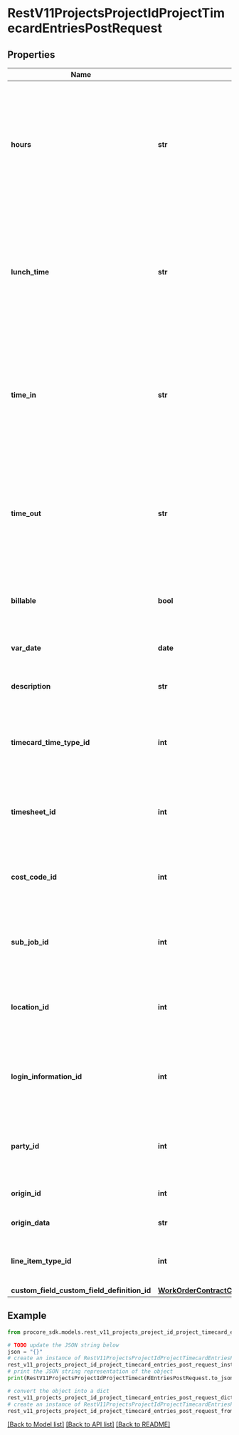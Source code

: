 # RestV11ProjectsProjectIdProjectTimecardEntriesPostRequest


## Properties

Name | Type | Description | Notes
------------ | ------------- | ------------- | -------------
**hours** | **str** | Total number of hours worked (excluding breaks) for the timecard entry. This property is not required if the timesheet time entry is configured for start time and stop time. | [optional] 
**lunch_time** | **str** | The duration of the lunch break, in minutes, for the Timecard Entry. This property is only required if the timesheet time entry is configured for start time and stop time. | [optional] 
**time_in** | **str** | The start time of the Timecard Entry in ISO 8601 format. This property is only required if the timesheet time entry is configured for start time and stop time. | [optional] 
**time_out** | **str** | The stop time of the Timecard Entry in ISO 8601 format. This property is only required if the timesheet time entry is configured for start time and stop time. | [optional] 
**billable** | **bool** | The billable status of the Timecard Entry. Must be either true or false. | [optional] [default to False]
**var_date** | **date** | The date of the Timecard Entry in ISO 8601 format. | [optional] 
**description** | **str** | The description of the Timecard Entry. | [optional] 
**timecard_time_type_id** | **int** | The ID of the Timecard Time Type corresponding to the Timecard Entry property. | [optional] 
**timesheet_id** | **int** | The ID of the Timesheet corresponding to the Timecard Entry property. | [optional] 
**cost_code_id** | **int** | The ID of the Cost Code corresponding to the Timecard Entry property. | [optional] 
**sub_job_id** | **int** | The ID of the Subjob corresponding to the Timecard Entry property. | [optional] 
**location_id** | **int** | The ID of the Location corresponding to the Timecard Entry property. | [optional] 
**login_information_id** | **int** | The ID of the Login Information corresponding to the Timecard Entry property. | [optional] 
**party_id** | **int** | The ID of the Party corresponding to the Timecard Entry property. | [optional] 
**origin_id** | **int** | The ID of the related external data. | [optional] 
**origin_data** | **str** | The value of the related external data. | [optional] 
**line_item_type_id** | **int** | The ID of the line item type corresponding to the time card entry. | [optional] 
**custom_field_custom_field_definition_id** | [**WorkOrderContractCustomFieldCustomFieldDefinitionId**](WorkOrderContractCustomFieldCustomFieldDefinitionId.md) |  | [optional] 

## Example

```python
from procore_sdk.models.rest_v11_projects_project_id_project_timecard_entries_post_request import RestV11ProjectsProjectIdProjectTimecardEntriesPostRequest

# TODO update the JSON string below
json = "{}"
# create an instance of RestV11ProjectsProjectIdProjectTimecardEntriesPostRequest from a JSON string
rest_v11_projects_project_id_project_timecard_entries_post_request_instance = RestV11ProjectsProjectIdProjectTimecardEntriesPostRequest.from_json(json)
# print the JSON string representation of the object
print(RestV11ProjectsProjectIdProjectTimecardEntriesPostRequest.to_json())

# convert the object into a dict
rest_v11_projects_project_id_project_timecard_entries_post_request_dict = rest_v11_projects_project_id_project_timecard_entries_post_request_instance.to_dict()
# create an instance of RestV11ProjectsProjectIdProjectTimecardEntriesPostRequest from a dict
rest_v11_projects_project_id_project_timecard_entries_post_request_from_dict = RestV11ProjectsProjectIdProjectTimecardEntriesPostRequest.from_dict(rest_v11_projects_project_id_project_timecard_entries_post_request_dict)
```
[[Back to Model list]](../README.md#documentation-for-models) [[Back to API list]](../README.md#documentation-for-api-endpoints) [[Back to README]](../README.md)



